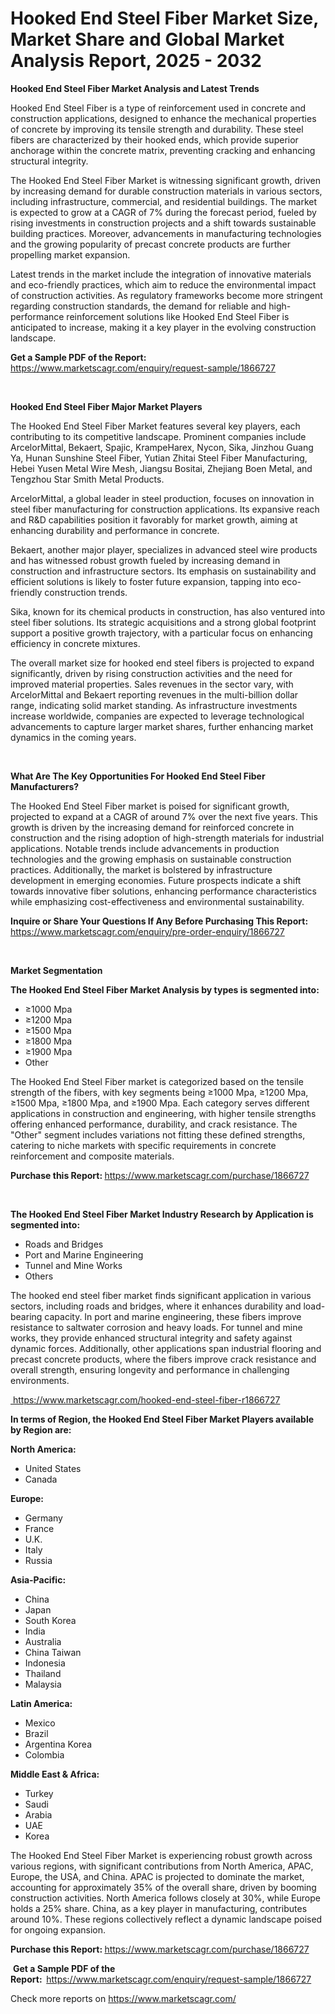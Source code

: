 <p><h1>Hooked End Steel Fiber Market Size, Market Share and Global Market Analysis Report, 2025 - 2032</h1></p><p><strong>Hooked End Steel Fiber Market Analysis and Latest Trends</strong></p>
<p><p>Hooked End Steel Fiber is a type of reinforcement used in concrete and construction applications, designed to enhance the mechanical properties of concrete by improving its tensile strength and durability. These steel fibers are characterized by their hooked ends, which provide superior anchorage within the concrete matrix, preventing cracking and enhancing structural integrity.</p><p>The Hooked End Steel Fiber Market is witnessing significant growth, driven by increasing demand for durable construction materials in various sectors, including infrastructure, commercial, and residential buildings. The market is expected to grow at a CAGR of 7% during the forecast period, fueled by rising investments in construction projects and a shift towards sustainable building practices. Moreover, advancements in manufacturing technologies and the growing popularity of precast concrete products are further propelling market expansion.</p><p>Latest trends in the market include the integration of innovative materials and eco-friendly practices, which aim to reduce the environmental impact of construction activities. As regulatory frameworks become more stringent regarding construction standards, the demand for reliable and high-performance reinforcement solutions like Hooked End Steel Fiber is anticipated to increase, making it a key player in the evolving construction landscape.</p></p>
<p><strong>Get a Sample PDF of the Report:&nbsp;</strong> <a href="https://www.marketscagr.com/enquiry/request-sample/1866727?utm_campaign=2230&utm_medium=2&utm_source=Github&utm_content=ia&utm_term=30012025&utm_id=hooked-end-steel-fiber">https://www.marketscagr.com/enquiry/request-sample/1866727</a></p>
<p>&nbsp;</p>
<p><strong>Hooked End Steel Fiber Major Market Players</strong></p>
<p><p>The Hooked End Steel Fiber Market features several key players, each contributing to its competitive landscape. Prominent companies include ArcelorMittal, Bekaert, Spajic, KrampeHarex, Nycon, Sika, Jinzhou Guang Ya, Hunan Sunshine Steel Fiber, Yutian Zhitai Steel Fiber Manufacturing, Hebei Yusen Metal Wire Mesh, Jiangsu Bositai, Zhejiang Boen Metal, and Tengzhou Star Smith Metal Products.</p><p>ArcelorMittal, a global leader in steel production, focuses on innovation in steel fiber manufacturing for construction applications. Its expansive reach and R&D capabilities position it favorably for market growth, aiming at enhancing durability and performance in concrete.</p><p>Bekaert, another major player, specializes in advanced steel wire products and has witnessed robust growth fueled by increasing demand in construction and infrastructure sectors. Its emphasis on sustainability and efficient solutions is likely to foster future expansion, tapping into eco-friendly construction trends.</p><p>Sika, known for its chemical products in construction, has also ventured into steel fiber solutions. Its strategic acquisitions and a strong global footprint support a positive growth trajectory, with a particular focus on enhancing efficiency in concrete mixtures.</p><p>The overall market size for hooked end steel fibers is projected to expand significantly, driven by rising construction activities and the need for improved material properties. Sales revenues in the sector vary, with ArcelorMittal and Bekaert reporting revenues in the multi-billion dollar range, indicating solid market standing. As infrastructure investments increase worldwide, companies are expected to leverage technological advancements to capture larger market shares, further enhancing market dynamics in the coming years.</p></p>
<p>&nbsp;</p>
<p><strong>What Are The Key Opportunities For Hooked End Steel Fiber Manufacturers?</strong></p>
<p><p>The Hooked End Steel Fiber market is poised for significant growth, projected to expand at a CAGR of around 7% over the next five years. This growth is driven by the increasing demand for reinforced concrete in construction and the rising adoption of high-strength materials for industrial applications. Notable trends include advancements in production technologies and the growing emphasis on sustainable construction practices. Additionally, the market is bolstered by infrastructure development in emerging economies. Future prospects indicate a shift towards innovative fiber solutions, enhancing performance characteristics while emphasizing cost-effectiveness and environmental sustainability.</p></p>
<p><strong>Inquire or Share Your Questions If Any Before Purchasing This Report:</strong> <a href="https://www.marketscagr.com/enquiry/pre-order-enquiry/1866727?utm_campaign=2230&utm_medium=2&utm_source=Github&utm_content=ia&utm_term=30012025&utm_id=hooked-end-steel-fiber">https://www.marketscagr.com/enquiry/pre-order-enquiry/1866727</a></p>
<p>&nbsp;</p>
<p><strong>Market Segmentation</strong></p>
<p><strong>The Hooked End Steel Fiber Market Analysis by types is segmented into:</strong></p>
<p><ul><li>≥1000 Mpa</li><li>≥1200 Mpa</li><li>≥1500 Mpa</li><li>≥1800 Mpa</li><li>≥1900 Mpa</li><li>Other</li></ul></p>
<p><p>The Hooked End Steel Fiber market is categorized based on the tensile strength of the fibers, with key segments being ≥1000 Mpa, ≥1200 Mpa, ≥1500 Mpa, ≥1800 Mpa, and ≥1900 Mpa. Each category serves different applications in construction and engineering, with higher tensile strengths offering enhanced performance, durability, and crack resistance. The "Other" segment includes variations not fitting these defined strengths, catering to niche markets with specific requirements in concrete reinforcement and composite materials.</p></p>
<p><strong>Purchase this Report:&nbsp;</strong><a href="https://www.marketscagr.com/purchase/1866727?utm_campaign=2230&utm_medium=2&utm_source=Github&utm_content=ia&utm_term=30012025&utm_id=hooked-end-steel-fiber">https://www.marketscagr.com/purchase/1866727</a></p>
<p>&nbsp;</p>
<p><strong>The Hooked End Steel Fiber Market Industry Research by Application is segmented into:</strong></p>
<p><ul><li>Roads and Bridges</li><li>Port and Marine Engineering</li><li>Tunnel and Mine Works</li><li>Others</li></ul></p>
<p><p>The hooked end steel fiber market finds significant application in various sectors, including roads and bridges, where it enhances durability and load-bearing capacity. In port and marine engineering, these fibers improve resistance to saltwater corrosion and heavy loads. For tunnel and mine works, they provide enhanced structural integrity and safety against dynamic forces. Additionally, other applications span industrial flooring and precast concrete products, where the fibers improve crack resistance and overall strength, ensuring longevity and performance in challenging environments.</p></p>
<p><a href="https://www.marketscagr.com/hooked-end-steel-fiber-r1866727?utm_campaign=2230&utm_medium=2&utm_source=Github&utm_content=ia&utm_term=30012025&utm_id=hooked-end-steel-fiber">&nbsp;https://www.marketscagr.com/hooked-end-steel-fiber-r1866727</a></p>
<p><strong>In terms of Region, the Hooked End Steel Fiber Market Players available by Region are:</strong></p>
<p>
    <p> <strong> North America: </strong>
        <ul>
            <li>United States</li>
            <li>Canada</li>
        </ul>
        </p> 
    <p> <strong> Europe: </strong>
        <ul>
            <li>Germany</li>
            <li>France</li>
            <li>U.K.</li>
            <li>Italy</li>
            <li>Russia</li>
        </ul>
        </p> 
    <p> <strong> Asia-Pacific: </strong>
        <ul>
            <li>China</li>
            <li>Japan</li>
            <li>South Korea</li>
            <li>India</li>
            <li>Australia</li>
            <li>China Taiwan</li>
            <li>Indonesia</li>
            <li>Thailand</li>
            <li>Malaysia</li>
        </ul>
        </p> 
    <p> <strong> Latin America: </strong>
        <ul>
            <li>Mexico</li>
            <li>Brazil</li>
            <li>Argentina Korea</li>
            <li>Colombia</li>
        </ul>
        </p> 
    <p> <strong> Middle East & Africa: </strong>
        <ul>
            <li>Turkey</li>
            <li>Saudi</li>
            <li>Arabia</li>
            <li>UAE</li>
            <li>Korea</li>
        </ul>
    </p>
    </p>
<p><p>The Hooked End Steel Fiber Market is experiencing robust growth across various regions, with significant contributions from North America, APAC, Europe, the USA, and China. APAC is projected to dominate the market, accounting for approximately 35% of the overall share, driven by booming construction activities. North America follows closely at 30%, while Europe holds a 25% share. China, as a key player in manufacturing, contributes around 10%. These regions collectively reflect a dynamic landscape poised for ongoing expansion.</p></p>
<p><strong>Purchase this Report: </strong><a href="https://www.marketscagr.com/purchase/1866727?utm_campaign=2230&utm_medium=2&utm_source=Github&utm_content=ia&utm_term=30012025&utm_id=hooked-end-steel-fiber">https://www.marketscagr.com/purchase/1866727</a></p>
<p>&nbsp;<strong>Get a Sample PDF of the Report:&nbsp;&nbsp;</strong><a href="https://www.marketscagr.com/enquiry/request-sample/1866727?utm_campaign=2230&utm_medium=2&utm_source=Github&utm_content=ia&utm_term=30012025&utm_id=hooked-end-steel-fiber">https://www.marketscagr.com/enquiry/request-sample/1866727</a></p>
<p><strong></strong></p>
<p>Check more reports on <a href="https://www.marketscagr.com/?utm_campaign=2230&utm_medium=2&utm_source=Github&utm_content=ia&utm_term=30012025&utm_id=hooked-end-steel-fiber">https://www.marketscagr.com/</a></p>
